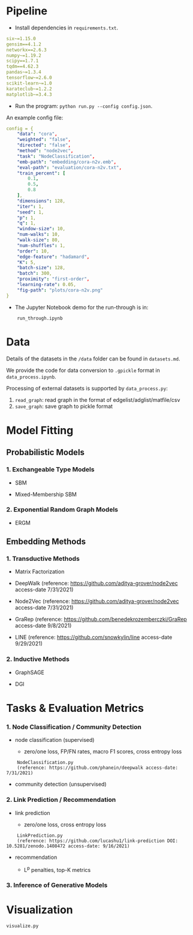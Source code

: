
# Pipeline
- Install dependencies in `requirements.txt`. 
```yaml
six~=1.15.0
gensim==4.1.2
networkx==2.6.3
numpy~=1.19.2
scipy==1.7.1
tqdm==4.62.3
pandas~=1.3.4
tensorflow~=2.6.0
scikit-learn~=1.0
karateclub~=1.2.2
matplotlib~=3.4.3
```

- Run the program: 
`python run.py --config config.json`. 

An example config file: 
```yaml
config = {
    "data": "cora",
    "weighted": "false",
    "directed": "false",
    "method": "node2vec",
    "task": "NodeClassification",
    "emb-path": "embedding/cora-n2v.emb",
    "eval-path": "evaluation/cora-n2v.txt",
    "train_percent": [
        0.1,
        0.5,
        0.8
    ],
    "dimensions": 128,
    "iter": 1,
    "seed": 1,
    "p": 1,
    "q": 1,
    "window-size": 10,
    "num-walks": 10,
    "walk-size": 80,
    "num-shuffles": 1,
    "order": 10,
    "edge-feature": "hadamard",
    "K": 5, 
    "batch-size": 128, 
    "batch": 300,
    "proximity": "first-order", 
    "learning-rate": 0.05, 
    "fig-path": "plots/cora-n2v.png"
}
```

- The Jupyter Notebook demo for the run-through is in:
```
    run_through.ipynb
```

# Data
Details of the datasets in the `/data` folder can be found in `datasets.md`.

We provide the code for data conversion to `.gpickle` format in `data_process.ipynb`. 

Processing of external datasets is supported by `data_process.py`:
1. `read_graph`: read graph in the format of edgelist/adglist/matfile/csv
2. `save_graph`: save graph to pickle format

# Model Fitting
## Probabilistic Models

### 1. Exchangeable Type Models

- SBM
    
- Mixed-Membership SBM

### 2. Exponential Random Graph Models

- ERGM

## Embedding Methods
### 1. Transductive Methods
- Matrix Factorization 

- DeepWalk (reference: https://github.com/aditya-grover/node2vec access-date 7/31/2021)

- Node2Vec (reference: https://github.com/aditya-grover/node2vec access-date 7/31/2021)

- GraRep (reference: https://github.com/benedekrozemberczki/GraRep access-date 9/8/2021)

- LINE (reference: https://github.com/snowkylin/line access-date 9/29/2021)

### 2. Inductive Methods
- GraphSAGE

- DGI


# Tasks & Evaluation Metrics
### 1. Node Classification / Community Detection
- node classification (supervised)

    - zero/one loss, FP/FN rates, macro F1 scores, cross entropy loss
```
    NodeClassification.py
    (reference: https://github.com/phanein/deepwalk access-date: 7/31/2021)
```

- community detection (unsupervised)

### 2. Link Prediction / Recommendation

- link prediction

    - zero/one loss, cross entropy loss
```
    LinkPrediction.py
    (reference: https://github.com/lucashu1/link-prediction DOI: 10.5281/zenodo.1408472 access-date: 9/16/2021)
```

- recommendation
    
    - L<sup>p</sup> penalties, top-K metrics

### 3. Inference of Generative Models


# Visualization
```
visualize.py
```


